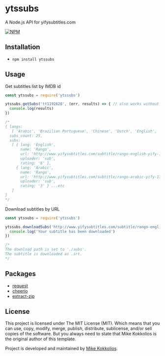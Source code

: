 # ytssubs
A Node.js API for yifysubtitles.com

[![NPM](https://nodei.co/npm/ytssubs.png)](https://www.npmjs.com/package/ytssubs)

## Installation
* `npm install ytssubs`

## Usage

Get subtitles list by IMDB id

```javascript
const ytssubs = require('ytssubs')

ytssubs.getSubs('tt1192628', (err, results) => { // also works without 'tt'
  console.log(results)
})

/*
{ langs:
   [ 'Arabic', 'Brazilian Portuguese', 'Chinese', 'Dutch', 'English', 'Farsi/Persian', 'Finnish', 'French', 'Greek', 'Hebrew', 'Indonesian', 'Italian', 'Korean', 'Malay', 'Norwegian', 'Romanian', 'Serbian', 'Spanish' ],
  subs_count: 25,
  subs:
   [ { lang: 'English',
       name: 'Rango',
       url: 'http://www.yifysubtitles.com/subtitle/rango-english-yify-1787.zip',
       uploader: 'sub',
       rating: '6' },
     { lang: 'Arabic',
       name: 'Rango',
       url: 'http://www.yifysubtitles.com/subtitle/rango-arabic-yify-1786.zip',
       uploader: 'sub',
       rating: '3' } ...etc
   ]
}
*/
```

Download subtitles by URL

```javascript
const ytssubs = require('ytssubs')

ytssubs.downloadSubs('http://www.yifysubtitles.com/subtitle/rango-english-yify-1787.zip', {path: `${__dirname}/subs`}, () => {
  console.log('Your subtitle has been downloaded')
})

/*
The download path is set to './subs'.
The subtitle is downloaded as .srt.
*/
```

## Packages
* [request](https://github.com/request/request)
* [cheerio](https://github.com/cheeriojs/cheerio)
* [extract-zip](https://github.com/maxogden/extract-zip)

## License
This project is licensed under The MIT License (MIT). Which means that you can use, copy, modify, merge, publish, distribute, sublicense, and/or sell copies of the software. But you always need to state that Mike Kokkolios is the original author of this template.

Project is developed and maintained by [Mike Kokkolios](https://www.linkedin.com/in/michael-kokkolios).
